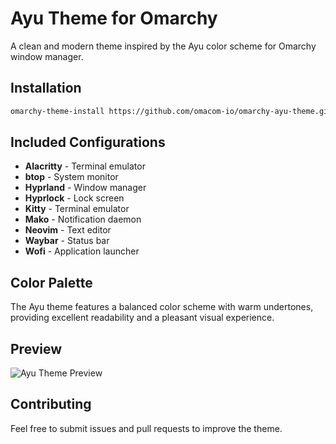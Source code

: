 # Ayu Theme for Omarchy

A clean and modern theme inspired by the Ayu color scheme for Omarchy window manager.

## Installation

```bash
omarchy-theme-install https://github.com/omacom-io/omarchy-ayu-theme.git
```

## Included Configurations

- **Alacritty** - Terminal emulator
- **btop** - System monitor
- **Hyprland** - Window manager
- **Hyprlock** - Lock screen
- **Kitty** - Terminal emulator
- **Mako** - Notification daemon
- **Neovim** - Text editor
- **Waybar** - Status bar
- **Wofi** - Application launcher

## Color Palette

The Ayu theme features a balanced color scheme with warm undertones, providing excellent readability and a pleasant visual experience.

## Preview

![Ayu Theme Preview](https://raw.githubusercontent.com/ayu-theme/ayu-colors/master/images/colors-overview.png)

## Contributing

Feel free to submit issues and pull requests to improve the theme.